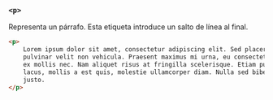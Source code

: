 ### ````<p>````
Representa un párrafo.
Esta etiqueta introduce un salto de línea al final. 

````HTML
<p>
    Lorem ipsum dolor sit amet, consectetur adipiscing elit. Sed placerat 
    pulvinar velit non vehicula. Praesent maximus mi urna, eu consectetur 
    ex mollis nec. Nam aliquet risus at fringilla scelerisque. Etiam purus 
    lacus, mollis a est quis, molestie ullamcorper diam. Nulla sed bibendum
    justo. 
</p>
````